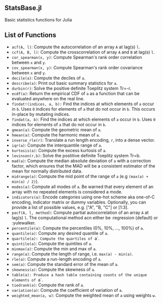 ## StatsBase.jl

Basic statistics functions for Julia

## List of Functions

* `acf(A, l)`: Compute the autocorrelation of an array `A` at lag(s) `l`.
* `ccf(A, B, l)`: Compute the crosscorrelation of array `A` and `B` at lag(s) `l`.
* `cor_spearman(x, y)`: Compute Spearman's rank order correlation between `x` and `y`.
* `cov_spearman(x, y)`: Compute Spearman's rank order covariance between `x` and `y`.
* `decile(a)`: Compute the deciles of `a`.
* `describe(a)`: Print out basic summary statistics for `a`.
* `durbin(r)`: Solve the positive definite Toeplitz system Tr=-r.
* `ecdf(a)`: Return the empirical CDF of `a` as a function that can be evaluated anywhere on the real line.
* `findat!(indices, a, b):` Find the indices at which elements of `a` occur in `b`. Uses `0` indices for elements of `a` that do not occur in `b`. This occurs in-place by mutating indices.
* `findat(a, b)`: Find the indices at which elements of `a` occur in `b`. Uses `0` indices for elements of `a` that do not occur in `b`.
* `gmean(a)`: Compute the geometric mean of `a`.
* `hmean(a)`: Compute the harmonic mean of `a`.
* `inverse_rle(r)`: Translate a run length encoding, `r`, into a dense vector.
* `iqr(a)`: Compute the interquantile range of `a`.
* `kurtosis(a)`: Compute the excess kurtosis of `a`.
* `levinson(r,b)`: Solve the postitive definite Toeplitz system Tr=b.
* `mad(a)`: Compute the median absolute deviation of `a` with a correction factor, which ensures that the MAD will be a consistent estimator of the mean for normally distributed data.
* `midrange(a)`: Compute the mid point of the range of `a` (e.g `(max(a) + min(a) / 2)`).
* `modes(a)`: Compute all modes of `a`. Be warned that every element of an array with no repeated elements is considered a mode.
* `indicators(a)`: Encode categories using one-hot scheme aka one-of-C encoding, indicator matrix or dummy variables. Optionally, you can provide a list of possible values, e.g. ["A", "B, "C"] or [1:3].
* `pacf(A, l, method)`: Compute partial autocorrelation of an array `A` at lag(s) `l`. The computational method acn either be :regression (default) or :yulewalker.
* `percentile(a)`: Compute the percentiles (0%, 10%, ..., 100%) of `a`.
* `quantile(a)`: Compute any desired quantile of `a`.
* `quartile(a): Compute the quartiles of `a`.
* `quintile(a)`: Compute the quintiles of `a`.
* `minmax(a)`: Compute the min and max of `a`.
* `range(a)`: Compute the length of range, i.e. ``max(a) - min(a)``.
* `rle(a)`: Compute a run-length encoding of `a`.
* `sem(a)`: Compute the standard error of the mean of `a`.
* `skewness(a)`: Compute the skewness of `a`.
* `table(a): Produce a hash table containing counts of the unique elements of `a`.
* `tiedrank(a)`: Compute the rank of `a`.
* `variation(a)`: Compute the coefficient of variation of `a`.
* `weighted_mean(a, w)`: Compute the weighted mean of `a` using weights `w`.
